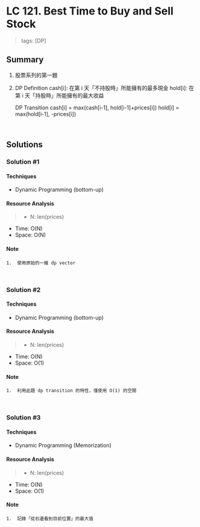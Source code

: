 # LC 121. Best Time to Buy and Sell Stock
> tags:  [DP]

## Summary 
1.  股票系列的第一題
2.  DP Definition
        cash[i]: 在第 i 天「不持股時」所能擁有的最多現金
        hold[i]: 在第 i 天「持股時」所能擁有的最大收益

    DP Transition
        cash[i] = max(cash[i-1], hold[i-1]+prices[i])
        hold[i] = max(hold[i-1], -prices[i])

<br>

## Solutions
### Solution #1
#### Techniques
- Dynamic Programming (bottom-up)

#### Resource Analysis
> - N: len(prices)
- Time: O(N)
- Space: O(N)

#### Note
```
1.  使用原始的一維 dp vector
```

<br>

### Solution #2
#### Techniques
- Dynamic Programming (bottom-up)

#### Resource Analysis
> - N: len(prices)
- Time: O(N)
- Space: O(1)

#### Note
```
1.  利用此題 dp transition 的特性，僅使用 O(1) 的空間
```

<br>

### Solution #3
#### Techniques
- Dynamic Programming (Memorization)

#### Resource Analysis
> - N: len(prices)
- Time: O(N)
- Space: O(1)

#### Note
```
1.  記錄「從右邊看到目前位置」的最大值
```